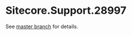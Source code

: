 # Sitecore.Support.28997

See [master branch](https://github.com/sitecoresupport/Sitecore.Support.28997) for details.